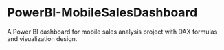 # PowerBI-MobileSalesDashboard
A Power BI dashboard for mobile sales analysis project with DAX formulas and visualization design.
